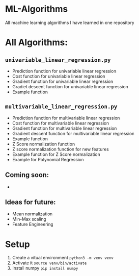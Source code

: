 # ML-Algorithms
 All machine learning algorithms I have learned in one repository

# All Algorithms:
## ```univariable_linear_regression.py```
- Prediction function for univariable linear regression
- Cost function for univariable linear regression
- Gradient function for univariable linear regression
- Gradiet descent function for univariable linear regression
- Example function
## ```multivariable_linear_regression.py```
- Prediction function for multivariable linear regression
- Cost function for multivariable linear regression
- Gradient function for multivariable linear regression
- Gradient descent function for multivariable linear regression
- Example function
- Z Score normalization function
- Z score normalization function for new features
- Example function for Z Score normalization
- Example for Polynomial Regression
## Coming soon:
- 
## Ideas for future:
- Mean normalization
- Min-Max scaling
- Feature Engineering

# Setup
1. Create a vitual environment
    ```python3 -m venv venv```
2. Activate it
    ```source venv/bin/activate```
3. Install numpy
    ```pip install numpy```